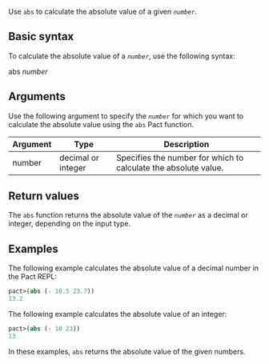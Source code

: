 Use `abs` to calculate the absolute value of a given *`number`*.

## Basic syntax

To calculate the absolute value of a *`number`*, use the following syntax:

abs *number*

## Arguments

Use the following argument to specify the *`number`* for which you want to calculate the absolute value using the `abs` Pact function.

| Argument | Type | Description |
| --- | --- | --- |
| number | decimal or integer | Specifies the number for which to calculate the absolute value. |

## Return values

The `abs` function returns the absolute value of the *`number`* as a decimal or integer, depending on the input type.

## Examples

The following example calculates the absolute value of a decimal number in the Pact REPL:

```lisp
pact>(abs (- 10.5 23.7))
13.2
```

The following example calculates the absolute value of an integer:

```lisp
pact>(abs (- 10 23))
13
```

In these examples, `abs` returns the absolute value of the given numbers.
